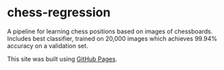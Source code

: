 # chess-regression
A pipeline for learning chess positions based on images of chessboards. Includes best classifier, trained on 20,000 images which achieves 99.94% accuracy on a validation set. 


This site was built using [GitHub Pages](Chess-Vision/Chess-Vision-1.png).
